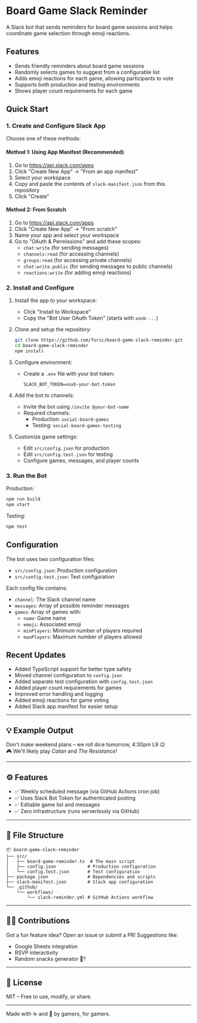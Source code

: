 # Board Game Slack Reminder

A Slack bot that sends reminders for board game sessions and helps coordinate game selection through emoji reactions.

## Features

- Sends friendly reminders about board game sessions
- Randomly selects games to suggest from a configurable list
- Adds emoji reactions for each game, allowing participants to vote
- Supports both production and testing environments
- Shows player count requirements for each game

## Quick Start

### 1. Create and Configure Slack App

Choose one of these methods:

#### Method 1: Using App Manifest (Recommended)
1. Go to https://api.slack.com/apps
2. Click "Create New App" → "From an app manifest"
3. Select your workspace
4. Copy and paste the contents of `slack-manifest.json` from this repository
5. Click "Create"

#### Method 2: From Scratch
1. Go to https://api.slack.com/apps
2. Click "Create New App" → "From scratch"
3. Name your app and select your workspace
4. Go to "OAuth & Permissions" and add these scopes:
   - `chat:write` (for sending messages)
   - `channels:read` (for accessing channels)
   - `groups:read` (for accessing private channels)
   - `chat:write.public` (for sending messages to public channels)
   - `reactions:write` (for adding emoji reactions)

### 2. Install and Configure

1. Install the app to your workspace:
   - Click "Install to Workspace"
   - Copy the "Bot User OAuth Token" (starts with `xoxb-...`)

2. Clone and setup the repository:
   ```bash
   git clone https://github.com/furic/board-game-slack-reminder.git
   cd board-game-slack-reminder
   npm install
   ```

3. Configure environment:
   - Create a `.env` file with your bot token:
     ```
     SLACK_BOT_TOKEN=xoxb-your-bot-token
     ```

4. Add the bot to channels:
   - Invite the bot using `/invite @your-bot-name`
   - Required channels:
     - Production: `social-board-games`
     - Testing: `social-board-games-testing`

5. Customize game settings:
   - Edit `src/config.json` for production
   - Edit `src/config.test.json` for testing
   - Configure games, messages, and player counts

### 3. Run the Bot

Production:
```bash
npm run build
npm start
```

Testing:
```bash
npm test
```

## Configuration

The bot uses two configuration files:
- `src/config.json`: Production configuration
- `src/config.test.json`: Test configuration

Each config file contains:
- `channel`: The Slack channel name
- `messages`: Array of possible reminder messages
- `games`: Array of games with:
  - `name`: Game name
  - `emoji`: Associated emoji
  - `minPlayers`: Minimum number of players required
  - `maxPlayers`: Maximum number of players allowed

## Recent Updates

- Added TypeScript support for better type safety
- Moved channel configuration to `config.json`
- Added separate test configuration with `config.test.json`
- Added player count requirements for games
- Improved error handling and logging
- Added emoji reactions for game voting
- Added Slack app manifest for easier setup

---

## 💡 Example Output

Don't make weekend plans – we roll dice tomorrow, 4:30pm L9 😉  
🎮 We'll likely play *Catan* and *The Resistance*!

---

## ⚙️ Features

- ✅ Weekly scheduled message (via GitHub Actions cron job)
- ✅ Uses Slack Bot Token for authenticated posting
- ✅ Editable game list and messages
- ✅ Zero infrastructure (runs serverlessly via GitHub)

---

## 📁 File Structure

```
📦 board-game-slack-reminder
├── src/
│   ├── board-game-reminder.ts  # The main script
│   ├── config.json            # Production configuration
│   └── config.test.json       # Test configuration
├── package.json               # Dependencies and scripts
├── slack-manifest.json        # Slack app configuration
└── .github/
    └── workflows/
        └── slack-reminder.yml # GitHub Actions workflow
```

---

## 🙋‍♀️ Contributions

Got a fun feature idea? Open an issue or submit a PR! Suggestions like:
- Google Sheets integration
- RSVP interactivity
- Random snacks generator 🍕?

---

## 📄 License

MIT – Free to use, modify, or share.

---

Made with ☕ and 🎲 by gamers, for gamers.
